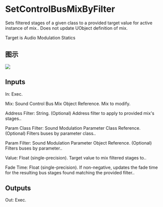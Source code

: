 # SetControlBusMixByFilter

Sets filtered stages of a given class to a provided target value for active instance of mix.. Does not update UObject definition of mix.

Target is Audio Modulation Statics

## 图示

![]($-20221218-18074297.png)

## Inputs

In: Exec.

Mix: Sound Control Bus Mix Object Reference. Mix to modify.

Address Filter: String. (Optional) Address filter to apply to provided mix's stages..

Param Class Filter: Sound Modulation Parameter Class Reference. (Optional) Filters buses by parameter class..

Param Filter: Sound Modulation Parameter Object Reference. (Optional) Filters buses by parameter..

Value: Float (single-precision). Target value to mix filtered stages to..

Fade Time: Float (single-precision). If non-negative, updates the fade time for the resulting bus stages found matching the provided filter..  

## Outputs

Out: Exec.

